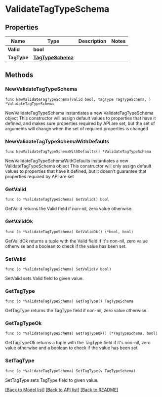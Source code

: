 # ValidateTagTypeSchema

## Properties

Name | Type | Description | Notes
------------ | ------------- | ------------- | -------------
**Valid** | **bool** |  | 
**TagType** | [**TagTypeSchema**](TagTypeSchema.md) |  | 

## Methods

### NewValidateTagTypeSchema

`func NewValidateTagTypeSchema(valid bool, tagType TagTypeSchema, ) *ValidateTagTypeSchema`

NewValidateTagTypeSchema instantiates a new ValidateTagTypeSchema object
This constructor will assign default values to properties that have it defined,
and makes sure properties required by API are set, but the set of arguments
will change when the set of required properties is changed

### NewValidateTagTypeSchemaWithDefaults

`func NewValidateTagTypeSchemaWithDefaults() *ValidateTagTypeSchema`

NewValidateTagTypeSchemaWithDefaults instantiates a new ValidateTagTypeSchema object
This constructor will only assign default values to properties that have it defined,
but it doesn't guarantee that properties required by API are set

### GetValid

`func (o *ValidateTagTypeSchema) GetValid() bool`

GetValid returns the Valid field if non-nil, zero value otherwise.

### GetValidOk

`func (o *ValidateTagTypeSchema) GetValidOk() (*bool, bool)`

GetValidOk returns a tuple with the Valid field if it's non-nil, zero value otherwise
and a boolean to check if the value has been set.

### SetValid

`func (o *ValidateTagTypeSchema) SetValid(v bool)`

SetValid sets Valid field to given value.


### GetTagType

`func (o *ValidateTagTypeSchema) GetTagType() TagTypeSchema`

GetTagType returns the TagType field if non-nil, zero value otherwise.

### GetTagTypeOk

`func (o *ValidateTagTypeSchema) GetTagTypeOk() (*TagTypeSchema, bool)`

GetTagTypeOk returns a tuple with the TagType field if it's non-nil, zero value otherwise
and a boolean to check if the value has been set.

### SetTagType

`func (o *ValidateTagTypeSchema) SetTagType(v TagTypeSchema)`

SetTagType sets TagType field to given value.



[[Back to Model list]](../README.md#documentation-for-models) [[Back to API list]](../README.md#documentation-for-api-endpoints) [[Back to README]](../README.md)


